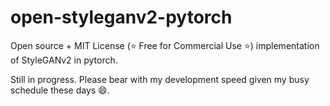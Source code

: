# open-styleganv2-pytorch 
Open source + MIT License (:star: Free for Commercial Use :star:) 
implementation of StyleGANv2 in pytorch.

Still in progress. Please bear with my development speed given my busy schedule these days :smile:.
